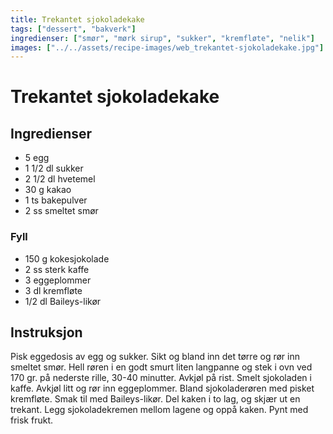 ```yaml
---
title: Trekantet sjokoladekake
tags: ["dessert", "bakverk"]
ingredienser: ["smør", "mørk sirup", "sukker", "kremfløte", "nelik"]
images: ["../../assets/recipe-images/web_trekantet-sjokoladekake.jpg"]
---
```


# Trekantet sjokoladekake

## Ingredienser

- 5 egg
- 1 1/2 dl sukker
- 2 1/2 dl hvetemel
- 30 g kakao
- 1 ts bakepulver
- 2 ss smeltet smør

### Fyll

- 150 g kokesjokolade
- 2 ss sterk kaffe
- 3 eggeplommer
- 3 dl kremfløte
- 1/2 dl Baileys-likør

## Instruksjon

Pisk eggedosis av egg og sukker. Sikt og bland inn det tørre og rør inn smeltet smør. Hell røren i en godt smurt liten langpanne og stek i ovn ved 170 gr. på nederste rille, 30-40 minutter. Avkjøl på rist. Smelt sjokoladen i kaffe. Avkjøl litt og rør inn eggeplommer. Bland sjokoladerøren med pisket kremfløte. Smak til med Baileys-likør. Del kaken i to lag, og skjær ut en trekant. Legg sjokoladekremen mellom lagene og oppå kaken. Pynt med frisk frukt.
